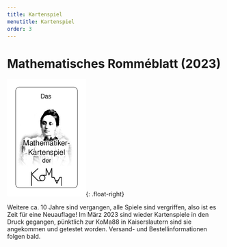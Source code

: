 ```yaml
---
title: Kartenspiel
menutitle: Kartenspiel
order: 3
---
```


# Mathematisches Romméblatt (2023)

![Mathematisches Romméblatt](/static/Kartenspiel/2023_romme_Titelblatt.png){: .float-right}

Weitere ca. 10 Jahre sind vergangen, alle Spiele sind vergriffen, also ist es Zeit für eine Neuauflage!
Im März 2023 sind wieder Kartenspiele in den Druck gegangen, pünktlich zur KoMa88 in Kaiserslautern sind sie angekommen und getestet worden.
Versand- und Bestellinformationen folgen bald.
